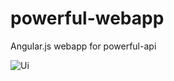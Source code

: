 powerful-webapp
===============

Angular.js webapp for powerful-api

![Ui](https://raw.githubusercontent.com/theikkila/powerful-webapp/master/doc/ui.gif)
